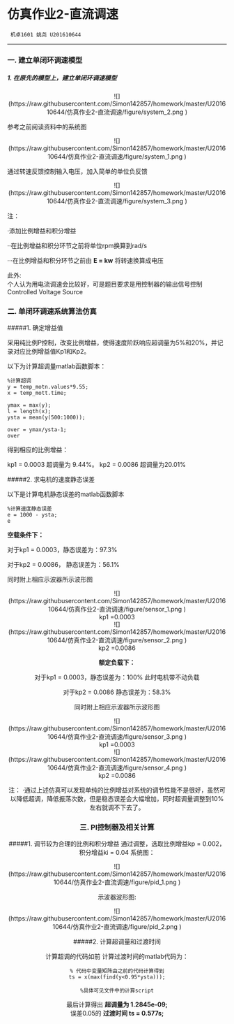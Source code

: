 # 仿真作业2-直流调速

     机卓1601 姚尧 U201610644    

---
### 一. 建立单闭环调速模型

##### 1. 在原先的模型上，建立单闭环调速模型

<center>  ![](https://raw.githubusercontent.com/Simon142857/homework/master/U201610644/仿真作业2-直流调速/figure/system_2.png )</center>

参考之前阅读资料中的系统图

<center>  ![](https://raw.githubusercontent.com/Simon142857/homework/master/U201610644/仿真作业2-直流调速/figure/system_1.png )</center>



通过转速反馈控制输入电压，加入简单的单位负反馈

<center>![](https://raw.githubusercontent.com/Simon142857/homework/master/U201610644/仿真作业2-直流调速/figure/system_3.png )</center>

注：

·添加比例增益和积分增益

··在比例增益和积分环节之前将单位rpm换算到rad/s

···在比例增益和积分环节之前由 **E = kw** 将转速换算成电压

此外:  
个人认为用电流调速会比较好，可是题目要求是用控制器的输出信号控制Controlled Voltage Source


### 二. 单闭环调速系统算法仿真
#####1. 确定增益值

采用纯比例P控制，改变比例增益，使得速度阶跃响应超调量为5%和20%，并记录对应比例增益值Kp1和Kp2。


以下为计算超调量matlab函数脚本：

```
%计算超调
y = temp_motn.values*9.55;
x = temp_mott.time;

ymax = max(y);
l = length(x);
ysta = mean(y(500:1000));

over = ymax/ysta-1;
over

```
得到相应的比例增益： 

kp1 = 0.0003 超调量为 9.44%。 
kp2 = 0.0086 超调量为20.01%



#####2. 求电机的速度静态误差

以下是计算电机静态误差的matlab函数脚本

```
%计算速度静态误差
e = 1000 - ysta;
e
```
**空载条件下：**

对于kp1 = 0.0003，静态误差为：97.3%

对于kp2 = 0.0086， 静态误差为：56.1%

同时附上相应示波器所示波形图
<center>![](https://raw.githubusercontent.com/Simon142857/homework/master/U201610644/仿真作业2-直流调速/figure/sensor_1.png )</center>
<center>kp1 =0.0003<center>

<center>![](https://raw.githubusercontent.com/Simon142857/homework/master/U201610644/仿真作业2-直流调速/figure/sensor_2.png )</center>
<center> kp2 =0.0086<center>

**额定负载下：**

对于kp1 = 0.0003，静态误差为：100% 此时电机带不动负载

对于kp2 = 0.0086 静态误差为：58.3% 

同时附上相应示波器所示波形图
<center>![](https://raw.githubusercontent.com/Simon142857/homework/master/U201610644/仿真作业2-直流调速/figure/sensor_3.png )</center>
<center>kp1 =0.0003<center>

<center>![](https://raw.githubusercontent.com/Simon142857/homework/master/U201610644/仿真作业2-直流调速/figure/sensor_4.png )</center>
<center>kp2 =0.0086<center>

注：
·通过上述仿真可以发现单纯的比例增益对系统的调节性能不是很好，虽然可以降低超调，降低振荡次数，但是稳态误差会大幅增加，同时超调量调整到10%左右就调不下去了。


### 三. PI控制器及相关计算
#####1. 调节较为合理的比例和积分增益
通过调整，选取比例增益kp = 0.002， 积分增益ki = 0.04
系统图：
<center>![](https://raw.githubusercontent.com/Simon142857/homework/master/U201610644/仿真作业2-直流调速/figure/pid_1.png )</center>

示波器波形图:
<center>![](https://raw.githubusercontent.com/Simon142857/homework/master/U201610644/仿真作业2-直流调速/figure/pid_2.png )</center>

#####2. 计算超调量和过渡时间

计算超调的代码如前
计算过渡时间的matlab代码为：
```
% 代码中变量矩阵由之前的代码计算得到
ts = x(max(find(y<0.95*ysta)));

%具体可见文件中的计算script
```
最后计算得出 **超调量为 1.2845e-09;**    
误差0.05的 **过渡时间 ts = 0.577s;**